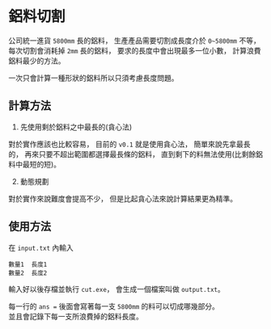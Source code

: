 # 鋁料切割

公司統一進貨 `5800mm` 長的鋁料，
生產產品需要切割成長度介於 `0~5800mm` 不等，
每次切割會消耗掉 `2mm` 長的鋁料，
要求的長度中會出現最多一位小數，
計算浪費鋁料最少的方法。  

一次只會計算一種形狀的鋁料所以只須考慮長度問題。  

## 計算方法

1. 先使用剩於鋁料之中最長的(貪心法)

對於實作應該也比較容易，
目前的 `v0.1` 就是使用貪心法，
簡單來說先拿最長的，
再來只要不超出範圍都選擇最長條的鋁料，
直到剩下的料無法使用(比剩餘鋁料中最短的短)。  

2. 動態規劃

對於實作來說難度會提高不少，
但是比起貪心法來說計算結果更為精準。  

## 使用方法

在 `input.txt` 內輸入

```
數量1  長度1
數量2  長度2
```

輸入好以後存檔並執行 `cut.exe`，
會生成一個檔案叫做 `output.txt`。  

每一行的 `ans =` 後面會寫著每一支 `5800mm` 的料可以切成哪幾部分。  
並且會記錄下每一支所浪費掉的鋁料長度。  